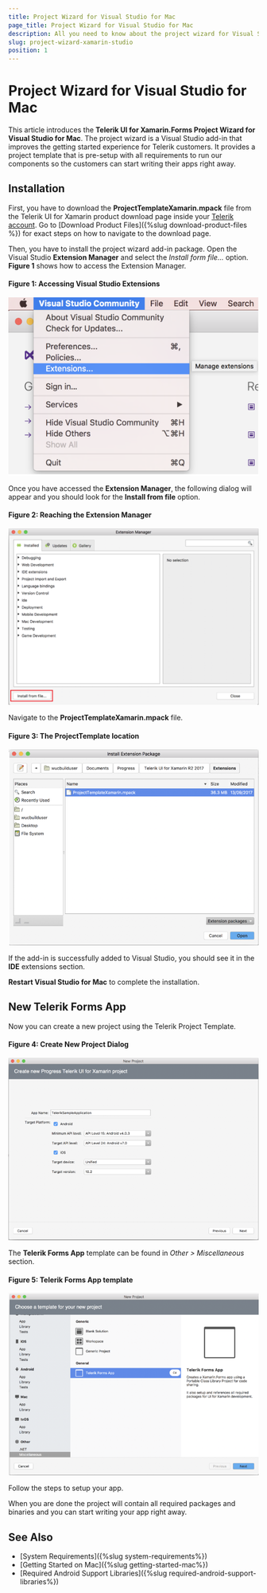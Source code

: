 ```yaml
---
title: Project Wizard for Visual Studio for Mac
page_title: Project Wizard for Visual Studio for Mac
description: All you need to know about the project wizard for Visual Studio on Mac. Find all you need to know in Xamarin.Forms instalation and deployment documentation.
slug: project-wizard-xamarin-studio
position: 1
---
```


# Project Wizard for Visual Studio for Mac

This article introduces the **Telerik UI for Xamarin.Forms Project Wizard for Visual Studio for Mac**. The project wizard is a Visual Studio add-in that improves the getting started experience for Telerik customers. It provides a project template that is pre-setup with all requirements to run our components so the customers can start writing their apps right away.

## Installation

First, you have to download the **ProjectTemplateXamarin.mpack** file from the Telerik UI for Xamarin product download page inside your [Telerik account](https://www.telerik.com/account/). Go to [Download Product Files]({%slug download-product-files %}) for exact steps on how to navigate to the download page.

Then, you have to install the project wizard add-in package. Open the Visual Studio **Extension Manager** and select the *Install form file...* option. __Figure 1__ shows how to access the Extension Manager.

#### __Figure 1: Accessing Visual Studio Extensions__

![Visual Studio Extensions](images/project-wizard/VisualStudioExtensions.png)

Once you have accessed the **Extension Manager**, the following dialog will appear and you should look for the **Install from file** option.

#### __Figure 2: Reaching the Extension Manager__

![Visual Studio Extensions](images/project-wizard/ExtensionManager.png)

Navigate to the **ProjectTemplateXamarin.mpack** file. 

#### __Figure 3: The ProjectTemplate location__

![Visual Studio Extensions](images/project-wizard/InstallExtensionPackage.png)

If the add-in is successfully added to Visual Studio, you should see it in the **IDE** extensions section.

**Restart Visual Studio for Mac** to complete the installation.

## New Telerik Forms App

Now you can create a new project using the Telerik Project Template.

#### __Figure 4: Create New Project Dialog__

![Xamarin Studio Create new project](images/project-wizard/CreateNewProject.png)

The **Telerik Forms App** template can be found in *Other > Miscellaneous* section.

#### __Figure 5: Telerik Forms App template__

![Xamarin Studio Create new project](images/project-wizard/ChooseTemplate.png)

Follow the steps to setup your app.

When you are done the project will contain all required packages and binaries and you can start writing your app right away.

## See Also
- [System Requirements]({%slug system-requirements%})
- [Getting Started on Mac]({%slug getting-started-mac%})
- [Required Android Support Libraries]({%slug required-android-support-libraries%})
